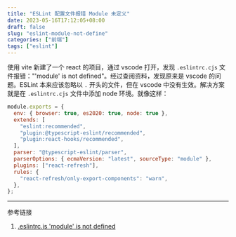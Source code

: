 ```yaml
---
title: "ESLint 配置文件报错 Module 未定义"
date: 2023-05-16T17:12:05+08:00
draft: false
slug: "eslint-module-not-define"
categories: ["前端"]
tags: ["eslint"]
---
```


使用 vite 新建了一个 react 的项目，通过 vscode 打开，发现 `.eslintrc.cjs` 文件报错："'module' is not defined"。经过查阅资料，发现原来是 vscode 的问题。ESLint 本来应该忽略以 `.` 开头的文件，但在 vscode 中没有生效。解决方案就是在 `.eslintrc.cjs` 文件中添加 node 环境。就像这样：

<!--more-->

```js
module.exports = {
  env: { browser: true, es2020: true, node: true },
  extends: [
    "eslint:recommended",
    "plugin:@typescript-eslint/recommended",
    "plugin:react-hooks/recommended",
  ],
  parser: "@typescript-eslint/parser",
  parserOptions: { ecmaVersion: "latest", sourceType: "module" },
  plugins: ["react-refresh"],
  rules: {
    "react-refresh/only-export-components": "warn",
  },
};
```

---

参考链接

1. [.eslintrc.js 'module' is not defined](https://stackoverflow.com/questions/70058316/eslintrc-js-module-is-not-defined)
